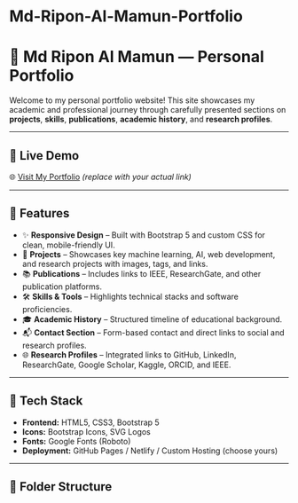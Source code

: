 # Md-Ripon-Al-Mamun-Portfolio


# 💼 Md Ripon Al Mamun — Personal Portfolio

Welcome to my personal portfolio website! This site showcases my academic and professional journey through carefully presented sections on **projects**, **skills**, **publications**, **academic history**, and **research profiles**.

---

## 🔗 Live Demo

🌐 [Visit My Portfolio](https://your-portfolio-link.com) *(replace with your actual link)*

---

## 📌 Features

- ✨ **Responsive Design** – Built with Bootstrap 5 and custom CSS for clean, mobile-friendly UI.
- 🧠 **Projects** – Showcases key machine learning, AI, web development, and research projects with images, tags, and links.
- 📚 **Publications** – Includes links to IEEE, ResearchGate, and other publication platforms.
- 🛠️ **Skills & Tools** – Highlights technical stacks and software proficiencies.
- 🎓 **Academic History** – Structured timeline of educational background.
- 📬 **Contact Section** – Form-based contact and direct links to social and research profiles.
- 🌐 **Research Profiles** – Integrated links to GitHub, LinkedIn, ResearchGate, Google Scholar, Kaggle, ORCID, and IEEE.

---

## 🧰 Tech Stack

- **Frontend:** HTML5, CSS3, Bootstrap 5
- **Icons:** Bootstrap Icons, SVG Logos
- **Fonts:** Google Fonts (Roboto)
- **Deployment:** GitHub Pages / Netlify / Custom Hosting (choose yours)

---

## 📁 Folder Structure

